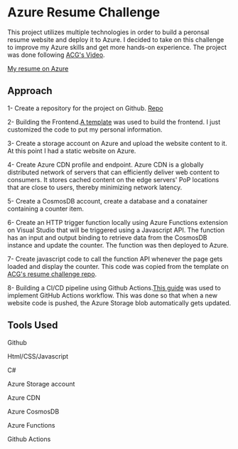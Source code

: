 # Azure Resume Challenge
This project utilizes multiple technologies in order to build a peronsal resume website and deploy it to Azure. I decided to take on this challenge to improve my Azure skills and get more hands-on experience. The project was done following [ACG's Video](https://www.youtube.com/watch?v=ieYrBWmkfno "ACG's video").

[My resume on Azure](https://azureresume14.azureedge.net)

## Approach

1- Create a repository for the project on Github. [Repo](https://github.com/Abdo15P/azure-resume)

2- Building the Frontend.[A template](https://www.themezy.com/free-website-templates/151-ceevee-free-responsive-website-template) was used to build the frontend. I just customized the code to put my personal information.
  
3- Create a storage account on Azure and upload the website content to it. At this point I had a static website on Azure.

4- Create Azure CDN profile and endpoint. Azure CDN is a globally distributed network of servers that can efficiently deliver web content to consumers. It stores cached content on the edge servers' PoP locations that are close to users, thereby minimizing network latency.

5- Create a CosmosDB account, create a database and a conatainer containing a counter item.

6- Create an HTTP trigger function locally using Azure Functions extension on Visual Studio that will be triggered using a Javascript API. The function has an input and output binding to retrieve data from the CosmosDB instance and update the counter. The function was then deployed to Azure.

7- Create javascript code to call the function API whenever the page gets loaded and display the counter. This code was copied from the template on [ACG's resume challenge repo](https://github.com/madebygps/cgc-azure-resume).

8- Building a CI/CD pipeline using Github Actions.[This guide](https://docs.microsoft.com/en-us/azure/storage/blobs/storage-blobs-static-site-github-actions) was used to implement GitHub Actions workflow. This was done so that when a new website code is pushed, the Azure Storage blob automatically gets updated.

## Tools Used

Github

Html/CSS/Javascript

C#

Azure Storage account

Azure CDN

Azure CosmosDB

Azure Functions

Github Actions
